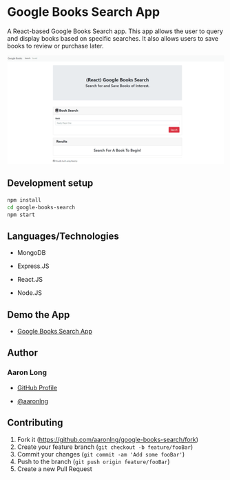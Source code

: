 # Google Books Search App

A React-based Google Books Search app. This app allows the user to query and display books based on specific searches. It also allows users to save books to review or purchase later.

![Demo of the Google Books Search App](/client/assets/demo.gif)

## Development setup

```sh
npm install
cd google-books-search
npm start
```

## Languages/Technologies

- MongoDB

- Express.JS

- React.JS

- Node.JS

## Demo the App

- [Google Books Search App](https://aaron-google-books-search.herokuapp.com/)

## Author

### Aaron Long

- [GitHub Profile](https://github.com/aaronlng/)

- [@aaronlng](https://twitter.com/aaronlng)

## Contributing

1. Fork it (<https://github.com/aaronlng/google-books-search/fork>)
2. Create your feature branch (`git checkout -b feature/fooBar`)
3. Commit your changes (`git commit -am 'Add some fooBar'`)
4. Push to the branch (`git push origin feature/fooBar`)
5. Create a new Pull Request
